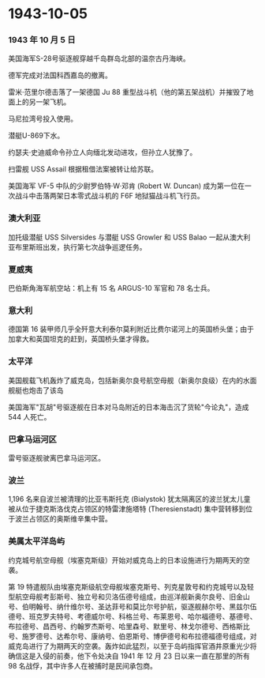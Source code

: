 # 1943-10-05

### 1943 年 10 月 5 日

美国海军S-28号驱逐舰穿越千岛群岛北部的温奈古丹海峡。

德军完成对法国科西嘉岛的撤离。

雷米·范里尔德击落了一架德国 Ju 88
重型战斗机（他的第五架战机）并摧毁了地面上的另一架飞机。

马尼拉湾号投入使用。

潜艇U-869下水。

约瑟夫·史迪威命令孙立人向缅北发动进攻，但孙立人犹豫了。

扫雷舰 USS Assail 根据租借法案被转让给苏联。

美国海军 VF-5 中队的少尉罗伯特·W·邓肯 (Robert W. Duncan)
成为第一位在一次战斗中击落两架日本零式战斗机的 F6F 地狱猫战斗机飞行员。

### 澳大利亚

加托级潜艇 USS Silversides 与潜艇 USS Growler 和 USS Balao
一起从澳大利亚布里斯班出发，执行第七次战争巡逻任务。

### 夏威夷

巴伯斯角海军航空站：机上有 15 名 ARGUS-10 军官和 78 名士兵。

### 意大利

德国第 16
装甲师几乎全歼意大利泰尔莫利附近比费尔诺河上的英国桥头堡；由于加拿大和英国坦克的赶到，英国桥头堡才得救。

### 太平洋

美国舰载飞机轰炸了威克岛，包括新奥尔良号航空母舰（新奥尔良级）在内的水面舰艇也炮击了该岛

美国海军"瓦胡"号驱逐舰在日本对马岛附近的日本海击沉了货轮"今论丸"，造成
544 人死亡。

### 巴拿马运河区

雷号驱逐舰驶离巴拿马运河区。

### 波兰

1,196 名来自波兰被清理的比亚韦斯托克 (Bialystok)
犹太隔离区的波兰犹太儿童被从位于捷克斯洛伐克占领区的特雷津施塔特
(Theresienstadt) 集中营转移到位于波兰占领区的奥斯维辛集中营。

### 美属太平洋岛屿

约克城号航空母舰（埃塞克斯级）开始对威克岛上的日本设施进行为期两天的空袭。

第 19
特遣舰队由埃塞克斯级航空母舰埃塞克斯号、列克星敦号和约克城号以及轻型航空母舰考彭斯号、独立号和贝洛伍德号组成，由巡洋舰新奥尔良号、旧金山号、伯明翰号、纳什维尔号、圣达菲号和莫比尔号护航，驱逐舰赫尔号、黑兹尔伍德号、班克罗夫特号、考德威尔号、科格兰号、布莱恩号、哈尔福德号、基德号、布拉德号、昌西号、约翰罗杰斯号、哈里森号、默里号、林戈尔德号、西格斯比号、施罗德号、达希尔号、康纳号、伯恩斯号、博伊德号和布拉德福德号组成，对威克岛进行了为期两天的空袭。轰炸如此猛烈，以至于岛屿指挥官酒井原重光少将确信这是入侵的前奏，他下令处决自
1941 年 12 月 23 日以来一直在那里的所有 98
名战俘，其中许多人在被捕时是民间承包商。
